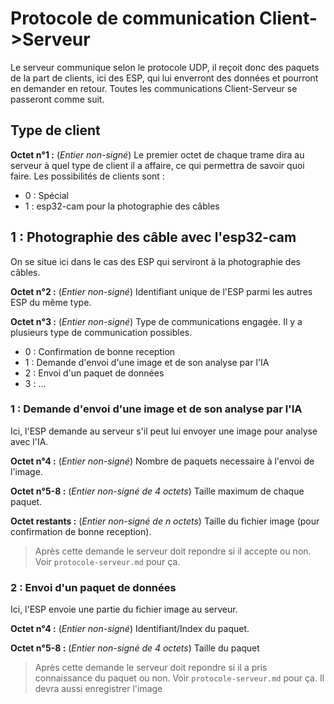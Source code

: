 # Protocole de communication Client->Serveur

Le serveur communique selon le protocole UDP, il reçoit donc des paquets de la part de clients, ici des ESP, qui lui enverront des données et pourront en demander en retour.
Toutes les communications Client-Serveur se passeront comme suit.

## Type de client

**Octet n°1 :** (*Entier non-signé*) Le premier octet de chaque trame dira au serveur à quel type de client il a affaire, ce qui permettra de savoir quoi faire.
Les possibilités de clients sont :
- 0 : Spécial
- 1 : esp32-cam pour la photographie des câbles

## 1 : Photographie des câble avec l'esp32-cam

On se situe ici dans le cas des ESP qui serviront à la photographie des câbles.

**Octet n°2 :** (*Entier non-signé*) Identifiant unique de l'ESP parmi les autres ESP du même type.

**Octet n°3 :** (*Entier non-signé*) Type de communications engagée. Il y a plusieurs type de communication possibles.
- 0 : Confirmation de bonne reception
- 1 : Demande d'envoi d'une image et de son analyse par l'IA
- 2 : Envoi d'un paquet de données
- 3 : ...

###  1 : Demande d'envoi d'une image et de son analyse par l'IA

Ici, l'ESP demande au serveur s'il peut lui envoyer une image pour analyse avec l'IA.

**Octet n°4 :** (*Entier non-signé*) Nombre de paquets necessaire à l'envoi de l'image.

**Octet n°5-8 :** (*Entier non-signé de 4 octets*) Taille maximum de chaque paquet.

**Octet restants :** (*Entier non-signé de n octets*) Taille du fichier image (pour confirmation de bonne reception).

> Après cette demande le serveur doit repondre si il accepte ou non. Voir `protocole-serveur.md` pour ça.

### 2 : Envoi d'un paquet de données

Ici, l'ESP envoie une partie du fichier image au serveur.

**Octet n°4 :** (*Entier non-signé*) Identifiant/Index du paquet.

**Octet n°5-8 :** (*Entier non-signé de 4 octets*) Taille du paquet

> Après cette demande le serveur doit repondre si il a pris connaissance du paquet ou non. Voir `protocole-serveur.md` pour ça.
  Il devra aussi enregistrer l'image
